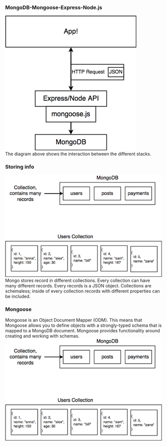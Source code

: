 ### MongoDB-Mongoose-Express-Node.js

![mongoDB-diagram](images/mongoDB.png?raw=true "MongoDB Express/Node.js Diagram") </br>
The diagram above shows the interaction between the different stacks. 

### Storing info
![mongoDB-storeinfo](images/mongoDB-storeinfo.png?raw=true "MongoDB store info diagram") </br>
Mongo stores record in different collections. Every collection can have many different records. Every records is a JSON object.  Collections are schemaless; inside of every collection records with different properties can be included. 

### Mongoose
Mongoose is an Object Document Mapper (ODM). This means that Mongoose allows you to define objects with a strongly-typed schema that is mapped to a MongoDB document. Mongoose provides functionality around creating and working with schemas. 
![mongoose-functionality](images/mongoDB-storeinfo.png?raw=true "Mongoose functionality") </br>



